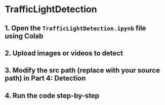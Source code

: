 # TrafficLightDetection

## 1. Open the `TrafficLightDetection.ipynb` file using Colab
## 2. Upload images or videos to detect
## 3. Modify the src path (replace with your source path) in **Part 4: Detection**
## 4. Run the code step-by-step